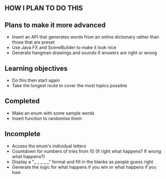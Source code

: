 ## HOW I PLAN TO DO THIS

## Plans to make it more advanced
- Insert an API that generates words from an online dictionary rather than those that are preset
- Use Java FX and SceneBuilder to make it look nice
- Generate hangman drawings and sounds if answers are right or wrong

## Learning objectives 
- Do this then start again 
- Take the longest route to cover the most topics possible

## Completed
- Make an enum with some sample words
- Insert function to randomise them

## Incomplete

- Access the enum's individual letters
- Countdown for numbers of tries from 10 (If right what happens? If wrong what happens?)
- Display a "_ _ _ _ _" format and fill in the blanks as people guess right
- Generate the logic for what happens if you win or what happens if you lose




